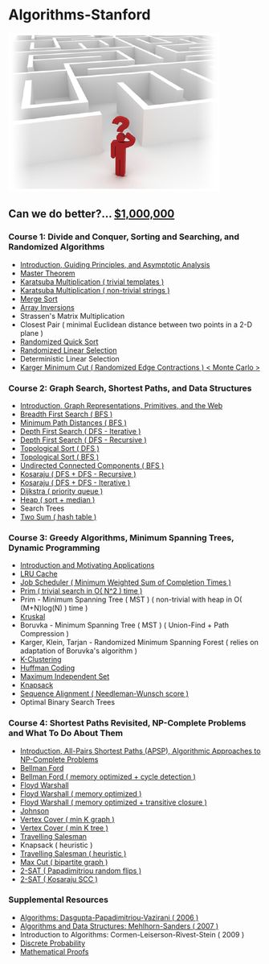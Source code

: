 # Algorithms-Stanford

![Can We Do Better?](documentation/can_we_do_better.png)
## Can we do better?... [$1,000,000](https://en.wikipedia.org/wiki/Millennium_Prize_Problems#P_versus_NP)

### Course 1: Divide and Conquer, Sorting and Searching, and Randomized Algorithms
  * [Introduction, Guiding Principles, and Asymptotic Analysis](documentation/introduction)
  * [Master Theorem](documentation/master_theorem)
  * [Karatsuba Multiplication ( trivial templates )](course1/karatsuba_multiplication)
  * [Karatsuba Multiplication ( non-trivial strings )](course1/karatsuba_multi_string)
  * [Merge Sort](course1/merge_sort)
  * [Array Inversions](course1/array_inversions)
  * Strassen's Matrix Multiplication
  * Closest Pair ( minimal Euclidean distance between two points in a 2-D plane )
  * [Randomized Quick Sort](course1/quick_sort)
  * [Randomized Linear Selection](course1/r_select)
  * Deterministic Linear Selection
  * [Karger Minimum Cut ( Randomized Edge Contractions ) < Monte Carlo >](course1/karger_min_cut)
  
### Course 2: Graph Search, Shortest Paths, and Data Structures
  * [Introduction, Graph Representations, Primitives, and the Web](documentation/graphs)
  * [Breadth First Search ( BFS )](course2/bfs)
  * [Minimum Path Distances ( BFS )](course2/bfs_min_path_dist)
  * [Depth First Search ( DFS - Iterative )](course2/dfs)
  * [Depth First Search ( DFS - Recursive )](course2/dfs_rec)
  * [Topological Sort ( DFS )](course2/topo_sort)
  * [Topological Sort ( BFS )](course2/topo_sort_prune_bfs)
  * [Undirected Connected Components ( BFS )](course2/ucc)
  * [Kosaraju ( DFS + DFS - Recursive )](course2/kosaraju_rec)
  * [Kosaraju ( DFS + DFS - Iterative )](course2/kosaraju_itr)
  * [Dijkstra ( priority queue )](course2/dijkstra)
  * [Heap ( sort + median )](course2/heap)
  * Search Trees
  * [Two Sum ( hash table )](course2/two_sum)
  
### Course 3: Greedy Algorithms, Minimum Spanning Trees, Dynamic Programming
  * [Introduction and Motivating Applications](documentation/greedy_mst_dp)
  * [LRU Cache](course3/LRU_cache)
  * [Job Scheduler ( Minimum Weighted Sum of Completion Times )](course3/schedule_jobs)
  * [Prim ( trivial search in O( N^2 ) time )](course3/prim_mst)
  * Prim - Minimum Spanning Tree ( MST ) ( non-trivial with heap in O( (M+N)log(N) ) time )
  * [Kruskal](course3/kruskal_mst)
  * Boruvka - Minimum Spanning Tree ( MST ) ( Union-Find + Path Compression )
  * Karger, Klein, Tarjan - Randomized Minimum Spanning Forest ( relies on adaptation of Boruvka's algorithm ) 
  * [K-Clustering](course3/clustering)
  * [Huffman Coding](course3/huffman)
  * [Maximum Independent Set](course3/max_independent_set)
  * [Knapsack](course3/knapsack)
  * [Sequence Alignment ( Needleman-Wunsch score )](course3/sequence_alignment)
  * Optimal Binary Search Trees
  
### Course 4: Shortest Paths Revisited, NP-Complete Problems and What To Do About Them
  * [Introduction, All-Pairs Shortest Paths (APSP), Algorithmic Approaches to NP-Complete Problems](documentation/apsp_npc)
  * [Bellman Ford](course4/bellman_ford)
  * [Bellman Ford ( memory optimized + cycle detection )](course4/bellman_ford_memopt)
  * [Floyd Warshall](course4/floyd_warshall)
  * [Floyd Warshall ( memory optimized )](course4/floyd_warshall_memopt)
  * [Floyd Warshall ( memory optimized + transitive closure )](course4/transitive_closure)
  * [Johnson](course4/johnson)
  * [Vertex Cover ( min K graph )](course4/vertex_cover_k_graph)
  * [Vertex Cover ( min K tree )](course4/vertex_cover_k_tree)
  * [Travelling Salesman](course4/travelling_salesman)
  * Knapsack ( heuristic )
  * [Travelling Salesman ( heuristic )](course4/travelling_salesman_nn)
  * [Max Cut ( bipartite graph )](course4/bipartite_graph)
  * [2-SAT ( Papadimitriou random flips )](course4/2sat)
  * [2-SAT ( Kosaraju SCC )](course4/2sat_scc)

### Supplemental Resources
  * [Algorithms: Dasgupta-Papadimitriou-Vazirani ( 2006 )](documentation/Dasgupta-Papadimitriou-Vazirani.pdf)
  * [Algorithms and Data Structures: Mehlhorn-Sanders ( 2007 )](documentation/Mehlhorn-Sanders-Toolbox.pdf)
  * Introduction to Algorithms: Cormen-Leiserson-Rivest-Stein ( 2009 )
  * [Discrete Probability](https://en.wikibooks.org/wiki/High_School_Mathematics_Extensions/Discrete_Probability)
  * [Mathematical Proofs](https://en.wikibooks.org/wiki/High_School_Mathematics_Extensions/Mathematical_Proofs)
  
